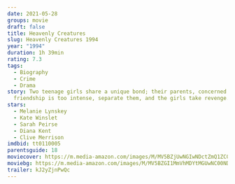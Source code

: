 ```yaml
---
date: 2021-05-28
groups: movie
draft: false
title: Heavenly Creatures
slug: Heavenly Creatures 1994
year: "1994"
duration: 1h 39min
rating: 7.3
tags:
  - Biography
  - Crime
  - Drama
story: Two teenage girls share a unique bond; their parents, concerned that the
  friendship is too intense, separate them, and the girls take revenge.
stars:
  - Melanie Lynskey
  - Kate Winslet
  - Sarah Peirse
  - Diana Kent
  - Clive Merrison
imdbid: tt0110005
parentsguide: 18
moviecover: https://m.media-amazon.com/images/M/MV5BZjUwNGIwNDctZmQ1ZC00YTEzLWI3MzQtZGMyODlmZGU4ZDdhXkEyXkFqcGdeQXVyMTQxNzMzNDI@._V1_FMjpg_UX498_.jpg
moviebg: https://m.media-amazon.com/images/M/MV5BZGI1MmVhMDYtMGUwNC00NDgxLWI0MDMtMmM5MTIyZmM0ZDM2XkEyXkFqcGdeQXVyOTc5MDI5NjE@._V1_FMjpg_UX1280_.jpg
trailer: kJ2yZjnPwQc
---
```

